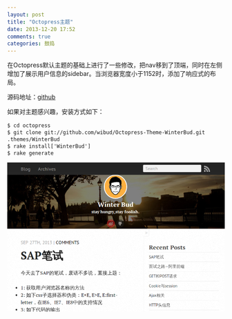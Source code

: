 ```yaml
---
layout: post
title: "Octopress主题"
date: 2013-12-20 17:52
comments: true
categories: 鼓捣
---
```


在Octopress默认主题的基础上进行了一些修改，把nav移到了顶端，同时在左侧增加了展示用户信息的sidebar。当浏览器宽度小于1152时，添加了响应式的布局。

源码地址：[github](https://github.com/wibud/Octopress-Theme-WinterBud)

如果对主题感兴趣，安装方式如下：

    $ cd octopress
    $ git clone git://github.com/wibud/Octopress-Theme-WinterBud.git .themes/WinterBud
    $ rake install['WinterBud']
    $ rake generate

![](/images/private/blog-screen.png)
